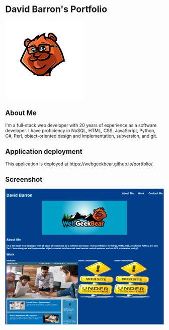 # David Barron's Portfolio

![Logo](./Develop/assets/images/WebGeekBear.png)

## About Me

I'm a full-stack web developer with 20 years of experience as a software developer. I have proficiency in NoSQL, HTML, CSS, JavaScript, Python, C#, Perl, object-oriented design and implementation, subversion, and git.

## Application deployment

This application is deployed at https://webgeekbear.github.io/portfolio/.

## Screenshot

![App Screenshot](./assets/images/portfolio.png)
